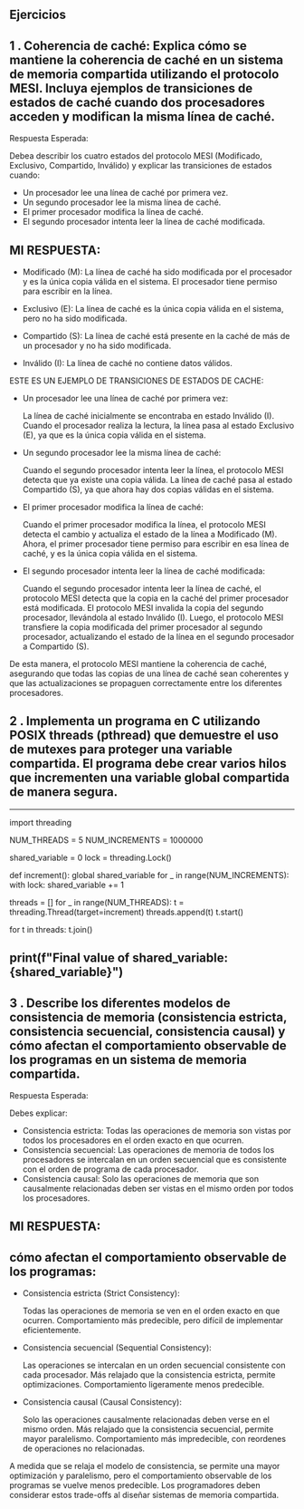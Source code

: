 ## Ejercicios
## 1 . Coherencia de caché: Explica cómo se mantiene la coherencia de caché en un sistema de memoria compartida utilizando el protocolo MESI. Incluya ejemplos de transiciones de estados de caché cuando dos procesadores acceden y modifican la misma línea de caché.

Respuesta Esperada:

Debea describir los cuatro estados del protocolo MESI (Modificado, Exclusivo, Compartido, Inválido) y explicar las transiciones de estados cuando:
- Un procesador lee una línea de caché por primera vez.
- Un segundo procesador lee la misma línea de caché.
- El primer procesador modifica la línea de caché.
- El segundo procesador intenta leer la línea de caché modificada.

## MI RESPUESTA:

- Modificado (M): La línea de caché ha sido modificada por el procesador y es la única copia válida en el sistema. El procesador tiene permiso para escribir en la línea.

- Exclusivo (E): La línea de caché es la única copia válida en el sistema, pero no ha sido modificada.

- Compartido (S): La línea de caché está presente en la caché de más de un procesador y no ha sido modificada.

- Inválido (I): La línea de caché no contiene datos válidos.

ESTE ES UN EJEMPLO DE TRANSICIONES DE ESTADOS DE CACHE:

- Un procesador lee una línea de caché por primera vez:

    La línea de caché inicialmente se encontraba en estado Inválido (I).
    Cuando el procesador realiza la lectura, la línea pasa al estado Exclusivo (E), ya que es la única copia válida en el sistema.

- Un segundo procesador lee la misma línea de caché:

    Cuando el segundo procesador intenta leer la línea, el protocolo MESI detecta que ya existe una copia válida.
    La línea de caché pasa al estado Compartido (S), ya que ahora hay dos copias válidas en el sistema.

- El primer procesador modifica la línea de caché:

    Cuando el primer procesador modifica la línea, el protocolo MESI detecta el cambio y actualiza el estado de la línea a Modificado (M).
    Ahora, el primer procesador tiene permiso para escribir en esa línea de caché, y es la única copia válida en el sistema.

- El segundo procesador intenta leer la línea de caché modificada:

    Cuando el segundo procesador intenta leer la línea de caché, el protocolo MESI detecta que la copia en la caché del primer procesador está modificada.
    El protocolo MESI invalida la copia del segundo procesador, llevándola al estado Inválido (I).
    Luego, el protocolo MESI transfiere la copia modificada del primer procesador al segundo procesador, actualizando el estado de la línea en el segundo procesador a Compartido (S).

De esta manera, el protocolo MESI mantiene la coherencia de caché, asegurando que todas las copias de una línea de caché sean coherentes y que las actualizaciones se propaguen correctamente entre los diferentes procesadores.

## 2 . Implementa un programa en C utilizando POSIX threads (pthread) que demuestre el uso de mutexes para proteger una variable compartida. El programa debe crear varios hilos que incrementen una variable global compartida de manera segura.
------------------------
import threading

NUM_THREADS = 5
NUM_INCREMENTS = 1000000

shared_variable = 0
lock = threading.Lock()

def increment():
    global shared_variable
    for _ in range(NUM_INCREMENTS):
        with lock:
            shared_variable += 1

threads = []
for _ in range(NUM_THREADS):
    t = threading.Thread(target=increment)
    threads.append(t)
    t.start()

for t in threads:
    t.join()

print(f"Final value of shared_variable: {shared_variable}")
-------------------------------------
## 3 . Describe los diferentes modelos de consistencia de memoria (consistencia estricta, consistencia secuencial, consistencia causal) y cómo afectan el comportamiento observable de los programas en un sistema de memoria compartida.

Respuesta Esperada:

Debes explicar:

- Consistencia estricta: Todas las operaciones de memoria son vistas por todos los procesadores en el orden exacto en que ocurren.
- Consistencia secuencial: Las operaciones de memoria de todos los procesadores se intercalan en un orden secuencial que es consistente con el orden de programa de cada procesador.
- Consistencia causal: Solo las operaciones de memoria que son causalmente relacionadas deben ser vistas en el mismo orden por todos los procesadores.
## MI RESPUESTA:
## cómo afectan el comportamiento observable de los programas:

- Consistencia estricta (Strict Consistency):

    Todas las operaciones de memoria se ven en el orden exacto en que ocurren.
    Comportamiento más predecible, pero difícil de implementar eficientemente.

- Consistencia secuencial (Sequential Consistency):

    Las operaciones se intercalan en un orden secuencial consistente con cada procesador.
    Más relajado que la consistencia estricta, permite optimizaciones.
    Comportamiento ligeramente menos predecible.

- Consistencia causal (Causal Consistency):

    Solo las operaciones causalmente relacionadas deben verse en el mismo orden.
    Más relajado que la consistencia secuencial, permite mayor paralelismo.
    Comportamiento más impredecible, con reordenes de operaciones no relacionadas.

A medida que se relaja el modelo de consistencia, se permite una mayor optimización y paralelismo, pero el comportamiento observable de los programas se vuelve menos predecible. Los programadores deben considerar estos trade-offs al diseñar sistemas de memoria compartida.


